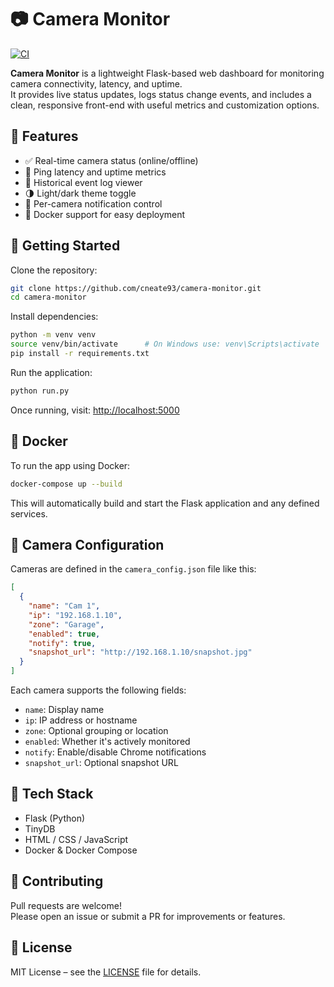 # 📷 Camera Monitor

[![CI](https://github.com/cneate93/camera-monitor/actions/workflows/python-app.yml/badge.svg)](https://github.com/cneate93/camera-monitor/actions)

**Camera Monitor** is a lightweight Flask-based web dashboard for monitoring camera connectivity, latency, and uptime.  
It provides live status updates, logs status change events, and includes a clean, responsive front-end with useful metrics and customization options.

## 🚀 Features

- ✅ Real-time camera status (online/offline)  
- 📶 Ping latency and uptime metrics  
- 📜 Historical event log viewer  
- 🌗 Light/dark theme toggle  
- 🔔 Per-camera notification control  
- 🐋 Docker support for easy deployment  

## 🧪 Getting Started

Clone the repository:

```bash
git clone https://github.com/cneate93/camera-monitor.git
cd camera-monitor
```

Install dependencies:

```bash
python -m venv venv
source venv/bin/activate      # On Windows use: venv\Scripts\activate
pip install -r requirements.txt
```

Run the application:

```bash
python run.py
```

Once running, visit: [http://localhost:5000](http://localhost:5000)

## 🐳 Docker

To run the app using Docker:

```bash
docker-compose up --build
```

This will automatically build and start the Flask application and any defined services.

## 📁 Camera Configuration

Cameras are defined in the `camera_config.json` file like this:

```json
[
  {
    "name": "Cam 1",
    "ip": "192.168.1.10",
    "zone": "Garage",
    "enabled": true,
    "notify": true,
    "snapshot_url": "http://192.168.1.10/snapshot.jpg"
  }
]
```

Each camera supports the following fields:

- `name`: Display name  
- `ip`: IP address or hostname  
- `zone`: Optional grouping or location  
- `enabled`: Whether it's actively monitored  
- `notify`: Enable/disable Chrome notifications  
- `snapshot_url`: Optional snapshot URL  

## 🧰 Tech Stack

- Flask (Python)
- TinyDB
- HTML / CSS / JavaScript
- Docker & Docker Compose

## 🙌 Contributing

Pull requests are welcome!  
Please open an issue or submit a PR for improvements or features.

## 📄 License

MIT License – see the [LICENSE](LICENSE) file for details.